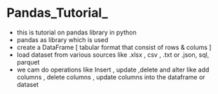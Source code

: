 # Pandas_Tutorial_

- this is tutorial on pandas library in python 
- pandas as library which is used 
- create a DataFrame [ tabular format that consist of rows & colums ]
- load dataset from various sources like .xlsx , csv , .txt or .json, sql, parquet
- we cam do operations like Insert , update ,delete and  alter like add columns , delete columns , update columns into the dataframe or dataset 
